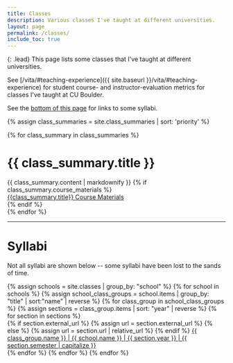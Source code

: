 ```yaml
---
title: Classes
description: Various classes I've taught at different universities.
layout: page
permalink: /classes/
include_toc: true
---
```


{: .lead}
This page lists some classes that I've taught at different universities.

See [/vita/#teaching-experience]({{ site.baseurl }}/vita/#teaching-experience) for student course- and instructor-evaluation metrics for classes
I've taught at CU Boulder.

See the [bottom of this page](#syllabi) for links to some syllabi.

{% assign class_summaries = site.class_summaries | sort: 'priority' %}
<div>
  {% for class_summary in class_summaries %}
    <div class='mb-4'>
        <h1>{{ class_summary.title }}</h1>
        {{ class_summary.content | markdownify }}
      {% if class_summary.course_materials %}
      <div>
        <a class='btn {{ class_summary.course_materials_class}}'
           href='{{ class_summary.course_materials }}'>
           {{class_summary.title}} Course Materials
        </a>
      </div>
      {% endif %}
    </div>
  {% endfor %}
</div>

---

# Syllabi

Not all syllabi are shown below -- some syllabi have been lost to the sands of time.

<div>
{% assign schools = site.classes | group_by: "school" %}
{% for school in schools %}
    {% assign school_class_groups = school.items | group_by: "title" | sort:"name" | reverse %}
    {% for class_group in school_class_groups %}
        {% assign sections = class_group.items | sort: "year" | reverse %}
        {% for section in sections %}
        <div>
          {% if section.external_url %}
              {% assign url = section.external_url %}
          {% else %}
            {% assign url = section.url | relative_url %}
          {% endif %}
          <a href='{{ url }}'>{{ class_group.name }} | {{ school.name }} | {{ section.year }} | {{ section.semester | capitalize }}</a>
        </div>
        {% endfor %}
    {% endfor %}
{% endfor %}
</div>
